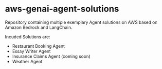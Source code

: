 # aws-genai-agent-solutions

Repository containing multiple exemplary Agent solutions on AWS based on Amazon Bedrock and LangChain.

Incuded Solutions are:

- Restaurant Booking Agent
- Essay Writer Agent
- Insurance Claims Agent (coming soon)
- Weather Agent
